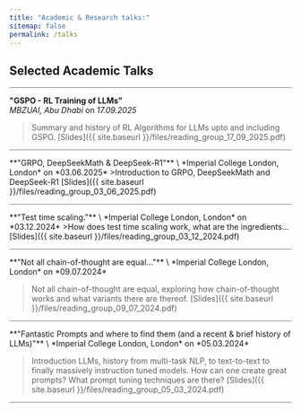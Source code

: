 ```yaml
---
title: "Academic & Research talks:"
sitemap: false
permalink: /talks
---
```

<!-- Bismillahi Rahmani Raheem -->


## Selected Academic Talks

<hr style="height:1px;border-width:0;color:gray;background-color:gray">

**"GSPO - RL Training of LLMs"**
\
*MBZUAI, Abu Dhabi* on *17.09.2025* 
> Summary and history of RL Algorithms for LLMs upto and including GSPO.
>[Slides]({{ site.baseurl }}/files/reading_group_17_09_2025.pdf)

<hr style="height:1px;border-width:0;color:gray;background-color:gray">
**"GRPO, DeepSeekMath & DeepSeek-R1"**
\
*Imperial College London, London* on *03.06.2025*
>Introduction to GRPO, DeepSeekMath and DeepSeek-R1
[Slides]({{ site.baseurl }}/files/reading_group_03_06_2025.pdf)


<hr style="height:1px;border-width:0;color:gray;background-color:gray">
**"Test time scaling."**
\
*Imperial College London, London* on *03.12.2024*
>How does test time scaling work, what are the ingredients...
[Slides]({{ site.baseurl }}/files/reading_group_03_12_2024.pdf)


<hr style="height:1px;border-width:0;color:gray;background-color:gray">
**"Not all chain-of-thought are equal..."**
\
*Imperial College London, London* on *09.07.2024* 

>Not all chain-of-thought are equal, exploring how chain-of-thought works and what variants there are thereof.
[Slides]({{ site.baseurl }}/files/reading_group_09_07_2024.pdf)


<hr style="height:1px;border-width:0;color:gray;background-color:gray">
**"Fantastic Prompts and where to find them (and a recent & brief history of LLMs)"** 
\
*Imperial College London, London* on *05.03.2024*
  
>Introduction LLMs, history from multi-task NLP, to text-to-text to finally massively instruction tuned models. How can one create great prompts? What prompt tuning techniques are there?
[Slides]({{ site.baseurl }}/files/reading_group_05_03_2024.pdf)

<hr style="height:1px;border-width:0;color:gray;background-color:gray">